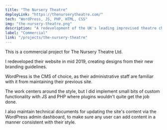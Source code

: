 ```yaml
---
title: "The Nursery Theatre"
deployLink: "https://thenurserytheatre.com/"
tech: "WordPress, JS, PHP, HTML, CSS"
img: "the-nursery-theatre.png"
description: "A redevelopment of the UK's leading improvised theatre charity."
label: "Commercial"
link: "/projects/the-nursery-theatre"
---
```


This is a commercial project for The Nursery Theatre Ltd.

I redeveloped their website in mid 2019, creating designs from their new branding guidelines.

WordPress is the CMS of choice, as their administrative staff are familiar with it from maintaining their previous site.

The work centers around the style, but I did implement small bits of custom functionality with JS and PHP where plugins wouldn't quite get the job done.

I also maintain technical documents for updating the site's content via the WordPress admin dashboard, to make sure any user can add content in a manner consistent with their style.
